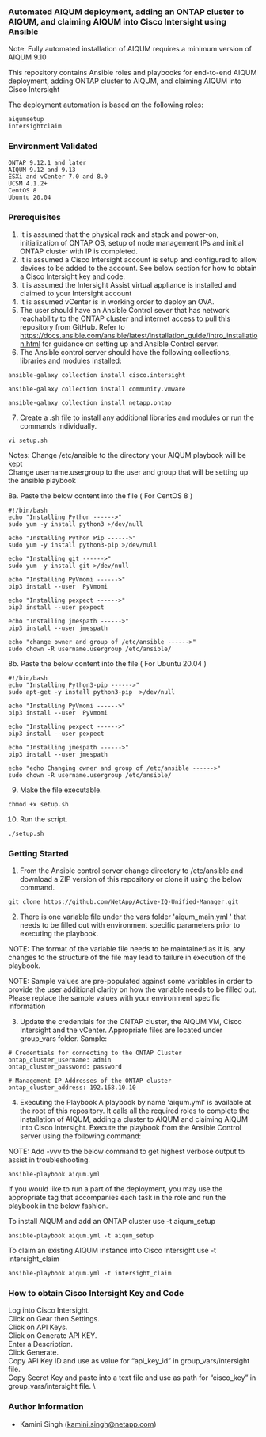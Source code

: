 ### Automated AIQUM deployment, adding an ONTAP cluster to AIQUM, and claiming AIQUM into Cisco Intersight using Ansible

Note: Fully automated installation of AIQUM requires a minimum version of AIQUM 9.10

This repository contains Ansible roles and playbooks for end-to-end AIQUM deployment, adding ONTAP cluster to AIQUM, and claiming AIQUM into Cisco Intersight

The deployment automation is based on the following roles:

```
aiqumsetup
intersightclaim
```

### Environment Validated

```
ONTAP 9.12.1 and later
AIQUM 9.12 and 9.13
ESXi and vCenter 7.0 and 8.0
UCSM 4.1.2+
CentOS 8
Ubuntu 20.04
```

### Prerequisites
1. It is assumed that the physical rack and stack and power-on, initialization of ONTAP OS, setup of node management IPs and initial ONTAP cluster with IP is completed.
2. It is assumed a Cisco Intersight account is setup and configured to allow devices to be added to the account. See below section for how to obtain a Cisco Intersight key and code.
3. It is assumed the Intersight Assist virtual appliance is installed and claimed to your Intersight account 
4. It is assumed vCenter is in working order to deploy an OVA.
5. The user should have an Ansible Control sever that has network reachability to the ONTAP cluster and internet access to pull this repository from GitHub. Refer to https://docs.ansible.com/ansible/latest/installation_guide/intro_installation.html for guidance on setting up and Ansible Control server.
6. The Ansible control server should have the following collections, libraries and modules installed:

```
ansible-galaxy collection install cisco.intersight

ansible-galaxy collection install community.vmware

ansible-galaxy collection install netapp.ontap

```

7. Create a .sh file to install any additional libraries and modules or run the commands individually.

```
vi setup.sh
```

Notes:
Change /etc/ansible to the directory your AIQUM playbook will be kept \
Change username.usergroup to the user and group that will be setting up the ansible playbook 

8a. Paste the below content into the file ( For CentOS 8 )

```
#!/bin/bash
echo "Installing Python ------>"
sudo yum -y install python3 >/dev/null

echo "Installing Python Pip ------>"
sudo yum -y install python3-pip >/dev/null

echo "Installing git ------>"
sudo yum -y install git >/dev/null

echo "Installing PyVmomi ------>"
pip3 install --user  PyVmomi

echo "Installing pexpect ------>"
pip3 install --user pexpect

echo "Installing jmespath ------>"
pip3 install --user jmespath

echo "change owner and group of /etc/ansible ------>"
sudo chown -R username.usergroup /etc/ansible/

```

8b. Paste the below content into the file ( For Ubuntu 20.04 )

```
#!/bin/bash
echo "Installing Python3-pip ------>"
sudo apt-get -y install python3-pip  >/dev/null

echo "Installing PyVmomi ------>"
pip3 install --user  PyVmomi

echo "Installing pexpect ------>"
pip3 install --user pexpect

echo "Installing jmespath ------>"
pip3 install --user jmespath

echo "echo Changing owner and group of /etc/ansible ------>"
sudo chown -R username.usergroup /etc/ansible/

```

9. Make the file executable.

```
chmod +x setup.sh
```

10. Run the script.

```
./setup.sh
```

### Getting Started
1. From the Ansible control server change directory to /etc/ansible and download a ZIP version of this repository or clone it using the below command.

```
git clone https://github.com/NetApp/Active-IQ-Unified-Manager.git
```

2. There is one variable file under the vars folder 'aiqum_main.yml ' that needs to be filled out with environment specific parameters prior to executing the playbook.

NOTE: The format of the variable file needs to be maintained as it is, any changes to the structure of the file may lead to failure in execution of the playbook.

NOTE: Sample values are pre-populated against some variables in order to provide the user additional clarity on how the variable needs to be filled out. Please replace the sample values with your environment specific information

3. Update the credentials for the ONTAP cluster, the AIQUM VM, Cisco Intersight and the vCenter. Appropriate files are located under group_vars folder. 
Sample:

```
# Credentials for connecting to the ONTAP Cluster
ontap_cluster_username: admin
ontap_cluster_password: password

# Management IP Addresses of the ONTAP cluster
ontap_cluster_address: 192.168.10.10
```

4. Executing the Playbook A playbook by name 'aiqum.yml' is available at the root of this repository. It calls all the required roles to complete the installation of AIQUM, adding a cluster to AIQUM and claiming AIQUM into Cisco Intersight. Execute the playbook from the Ansible Control server using the following command:

NOTE: Add -vvv to the below command to get highest verbose output to assist in troubleshooting.

```
ansible-playbook aiqum.yml
```

If you would like to run a part of the deployment, you may use the appropriate tag that accompanies each task in the role and run the playbook in the below fashion.

To install AIQUM and add an ONTAP cluster use -t aiqum_setup

```
ansible-playbook aiqum.yml -t aiqum_setup
```

To claim an existing AIQUM instance into Cisco Intersight use -t intersight_claim

```
ansible-playbook aiqum.yml -t intersight_claim
```

### How to obtain Cisco Intersight Key and Code

Log into Cisco Intersight. \
Click on Gear then Settings. \
Click on API Keys. \
Click on Generate API KEY. \
Enter a Description. \
Click Generate. \
Copy API Key ID and use as value for “api_key_id” in group_vars/intersight file. \
Copy Secret Key and paste into a text file and use as path for “cisco_key” in group_vars/intersight file. \

### Author Information
* Kamini Singh (kamini.singh@netapp.com)
